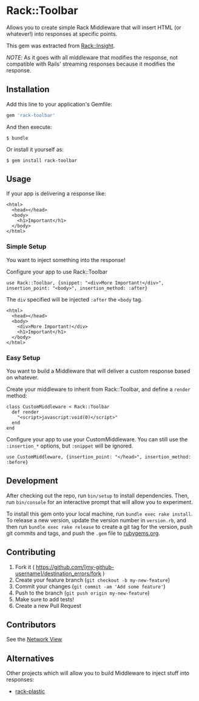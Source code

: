 # Rack::Toolbar

Allows you to create simple Rack Middleware that will insert HTML (or whatever!) into responses at specific points.

This gem was extracted from [Rack::Insight](https://github.com/pboling/rack-insight).

*NOTE*: As it goes with all middleware that modifies the response, not compatible with Rails' streaming responses 
because it modifies the response.

## Installation

Add this line to your application's Gemfile:

```ruby
gem 'rack-toolbar'
```

And then execute:

    $ bundle

Or install it yourself as:

    $ gem install rack-toolbar

## Usage

If your app is delivering a response like:

    <html>
      <head></head>
      <body>
        <h1>Important</h1>
      </body>
    </html>

### Simple Setup

You want to inject something into the response!

Configure your app to use Rack::Toolbar

    use Rack::Toolbar, {snippet: "<div>More Important!</div>", insertion_point: "<body>", insertion_method: :after}

The `div` specified will be injected `:after` the `<body` tag.

    <html>
      <head></head>
      <body>
        <div>More Important!</div>
        <h1>Important</h1>
      </body>
    </html>

### Easy Setup

You want to build a Middleware that will deliver a custom response based on whatever.

Create your middleware to inherit from Rack::Toolbar, and define a `render` method:

    class CustomMiddleware < Rack::Toolbar
      def render
        "<script>javascript:void(0)</script>"
      end
    end

Configure your app to use your CustomMiddleware.  You can still use the `:insertion_*` options, but `:snippet` will be ignored.

    use CustomMiddleware, {insertion_point: "</head>", insertion_method: :before}

## Development

After checking out the repo, run `bin/setup` to install dependencies. Then, run `bin/console` for an interactive prompt that will allow you to experiment.

To install this gem onto your local machine, run `bundle exec rake install`. To release a new version, update the version number in `version.rb`, and then run `bundle exec rake release` to create a git tag for the version, push git commits and tags, and push the `.gem` file to [rubygems.org](https://rubygems.org).

## Contributing

1. Fork it ( https://github.com/[my-github-username]/destination_errors/fork )
2. Create your feature branch (`git checkout -b my-new-feature`)
3. Commit your changes (`git commit -am 'Add some feature'`)
4. Push to the branch (`git push origin my-new-feature`)
5. Make sure to add tests!
6. Create a new Pull Request

## Contributors

See the [Network View](https://github.com/pboling/rack-toolbar/network)

## Alternatives

Other projects which will allow you to build Middleware to inject stuff into responses:

* [rack-plastic](https://github.com/techiferous/rack-plastic)
